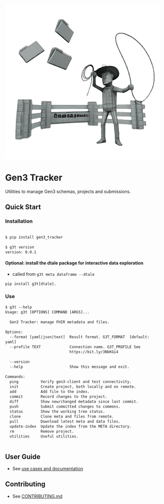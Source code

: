 
![](docs/gen3_tracker-logo.png)
# Gen3 Tracker

Utilities to manage Gen3 schemas, projects and submissions.

## Quick Start
### Installation
```

$ pip install gen3_tracker

$ g3t version
version: 0.0.1

```
#### Optional: install the dtale package for interactive data exploration
* called from `g3t meta dataframe --dtale`
```
pip install g3t[dtale].
```


### Use

```
$ g3t --help
Usage: g3t [OPTIONS] COMMAND [ARGS]...

  Gen3 Tracker: manage FHIR metadata and files.

Options:
  --format [yaml|json|text]  Result format. G3T_FORMAT  [default: yaml]
  --profile TEXT             Connection name. G3T_PROFILE See
                             https://bit.ly/3NbKGi4

  --version
  --help                     Show this message and exit.

Commands:
  ping          Verify gen3-client and test connectivity.
  init          Create project, both locally and on remote.
  add           Add file to the index.
  commit        Record changes to the project.
  diff          Show new/changed metadata since last commit.
  push          Submit committed changes to commons.
  status        Show the working tree status.
  clone         Clone meta and files from remote.
  pull          Download latest meta and data files.
  update-index  Update the index from the META directory.
  rm            Remove project.
  utilities     Useful utilities.


```

## User Guide
* See [use cases and documentation](https://aced-idp.github.io/)

## Contributing
* See [CONTRIBUTING.md](CONTRIBUTING.md)
